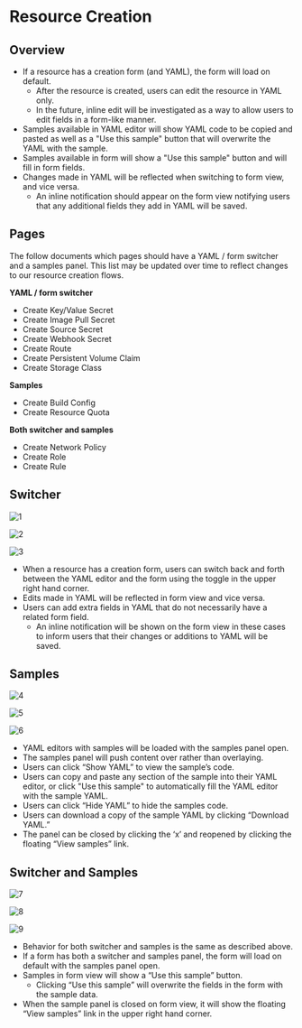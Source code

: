 # Resource Creation

## Overview
* If a resource has a creation form (and YAML), the form will load on default.
  * After the resource is created, users can edit the resource in YAML only.
  * In the future, inline edit will be investigated as a way to allow users to edit fields in a form-like manner.
* Samples available in YAML editor will show YAML code to be copied and pasted as well as a "Use this sample" button that will overwrite the YAML with the sample.
* Samples available in form will show a "Use this sample" button and will fill in form fields.
* Changes made in YAML will be reflected when switching to form view, and vice versa.
  * An inline notification should appear on the form view notifying users that any additional fields they add in YAML will be saved.


## Pages
The follow documents which pages should have a YAML / form switcher and a samples panel. This list may be updated over time to reflect changes to our resource creation flows.

**YAML / form switcher**
* Create Key/Value Secret
* Create Image Pull Secret
* Create Source Secret
* Create Webhook Secret
* Create Route
* Create Persistent Volume Claim
* Create Storage Class

**Samples**
* Create Build Config
* Create Resource Quota

**Both switcher and samples**
* Create Network Policy
* Create Role
* Create Rule


## Switcher
![1](img/switcher-form.png)

![2](img/switcher-YAML.png)

![3](img/switcher-form2.png)

* When a resource has a creation form, users can switch back and forth between the YAML editor and the form using the toggle in the upper right hand corner.
* Edits made in YAML will be reflected in form view and vice versa.
* Users can add extra fields in YAML that do not necessarily have a related form field.
  * An inline notification will be shown on the form view in these cases to inform users that their changes or additions to YAML will be saved.


## Samples
![4](img/sample1.png)

![5](img/sample2.png)

![6](img/no-sample.png)

* YAML editors with samples will be loaded with the samples panel open.
* The samples panel will push content over rather than overlaying.
* Users can click “Show YAML” to view the sample’s code.
* Users can copy and paste any section of the sample into their YAML editor, or click "Use this sample" to automatically fill the YAML editor with the sample YAML.
* Users can click “Hide YAML” to hide the samples code.
* Users can download a copy of the sample YAML by clicking “Download YAML.”
* The panel can be closed by clicking the ‘x’ and reopened by clicking the floating “View samples” link.


## Switcher and Samples
![7](img/both-form.png)

![8](img/both-YAML.png)

![9](img/both-form2.png)

* Behavior for both switcher and samples is the same as described above.
* If a form has both a switcher and samples panel, the form will load on default with the samples panel open.
* Samples in form view will show a “Use this sample” button.
  * Clicking “Use this sample” will overwrite the fields in the form with the sample data.
* When the sample panel is closed on form view, it will show the floating “View samples” link in the upper right hand corner.
